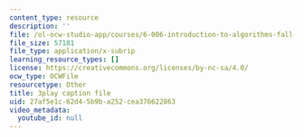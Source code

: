 ```yaml
---
content_type: resource
description: ''
file: /ol-ocw-studio-app/courses/6-006-introduction-to-algorithms-fall-2011/27af5e1c62d45b9ba252cea376622863_ozsuci5pIso.vtt
file_size: 57181
file_type: application/x-subrip
learning_resource_types: []
license: https://creativecommons.org/licenses/by-nc-sa/4.0/
ocw_type: OCWFile
resourcetype: Other
title: 3play caption file
uid: 27af5e1c-62d4-5b9b-a252-cea376622863
video_metadata:
  youtube_id: null
---
```

